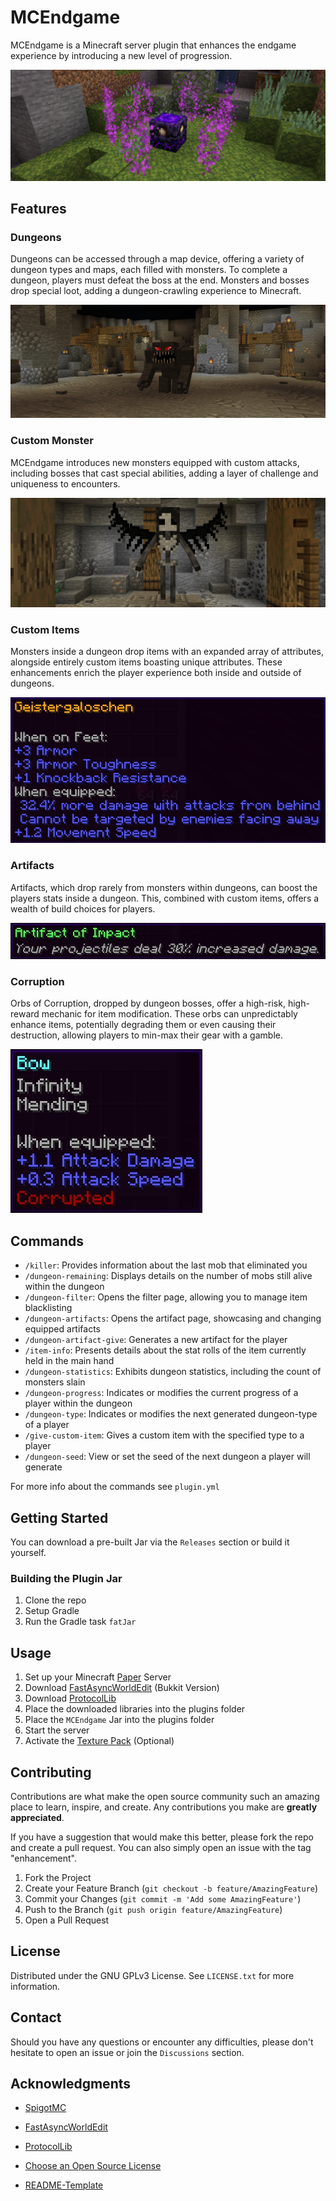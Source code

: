 # MCEndgame

MCEndgame is a Minecraft server plugin that enhances the endgame experience by introducing a new level of progression.

![Active Map Device](/img/map_device.png)

## Features

### Dungeons

Dungeons can be accessed through a map device, offering a variety of dungeon types and maps, each filled with monsters.
To complete a dungeon, players must defeat the boss at the end.
Monsters and bosses drop special loot, adding a dungeon-crawling experience to Minecraft.

![Dungeon Boss "Demonic Golem"](/img/demonic_golem.png)

### Custom Monster

MCEndgame introduces new monsters equipped with custom attacks, including bosses that cast special abilities,
adding a layer of challenge and uniqueness to encounters.

![Custom Monster "Reaper"](/img/reaper.png)

### Custom Items

Monsters inside a dungeon drop items with an expanded array of attributes, alongside entirely custom items boasting unique attributes.
These enhancements enrich the player experience both inside and outside of dungeons.

![Custom Item "Geistergaloschen"](/img/geistergaloschen.jpg)

### Artifacts

Artifacts, which drop rarely from monsters within dungeons, can boost the players stats inside a dungeon.
This, combined with custom items, offers a wealth of build choices for players.

![Artifact of Impact](/img/artifact.jpg)

### Corruption

Orbs of Corruption, dropped by dungeon bosses, offer a high-risk, high-reward mechanic for item modification.
These orbs can unpredictably enhance items, potentially degrading them or even causing their destruction,
allowing players to min-max their gear with a gamble.

![Corrupted Bow](/img/corrupted_bow.jpg)

## Commands

* `/killer`: Provides information about the last mob that eliminated you
* `/dungeon-remaining`: Displays details on the number of mobs still alive within the dungeon
* `/dungeon-filter`: Opens the filter page, allowing you to manage item blacklisting
* `/dungeon-artifacts`: Opens the artifact page, showcasing and changing equipped artifacts
* `/dungeon-artifact-give`: Generates a new artifact for the player
* `/item-info`: Presents details about the stat rolls of the item currently held in the main hand
* `/dungeon-statistics`: Exhibits dungeon statistics, including the count of monsters slain
* `/dungeon-progress`: Indicates or modifies the current progress of a player within the dungeon
* `/dungeon-type`: Indicates or modifies the next generated dungeon-type of a player
* `/give-custom-item`: Gives a custom item with the specified type to a player
* `/dungeon-seed`: View or set the seed of the next dungeon a player will generate

For more info about the commands see `plugin.yml`

## Getting Started

You can download a pre-built Jar via the `Releases` section or build it yourself.

### Building the Plugin Jar

1. Clone the repo
2. Setup Gradle
3. Run the Gradle task `fatJar`

## Usage

1. Set up your Minecraft [Paper](https://papermc.io/) Server
2. Download [FastAsyncWorldEdit](https://www.spigotmc.org/resources/fastasyncworldedit.13932/) (Bukkit Version)
3. Download [ProtocolLib](https://www.spigotmc.org/resources/protocollib.1997/)
4. Place the downloaded libraries into the plugins folder
5. Place the `MCEndgame` Jar into the plugins folder
6. Start the server
7. Activate the [Texture Pack](/mce-texture-pack) (Optional)

## Contributing

Contributions are what make the open source community such an amazing place to learn, inspire, and create. Any contributions you make are **greatly appreciated**.

If you have a suggestion that would make this better, please fork the repo and create a pull request. You can also simply open an issue with the tag "enhancement".

1. Fork the Project
2. Create your Feature Branch (`git checkout -b feature/AmazingFeature`)
3. Commit your Changes (`git commit -m 'Add some AmazingFeature'`)
4. Push to the Branch (`git push origin feature/AmazingFeature`)
5. Open a Pull Request

## License

Distributed under the GNU GPLv3 License. See `LICENSE.txt` for more information.

## Contact

Should you have any questions or encounter any difficulties, please don't hesitate to open an issue or join the `Discussions` section.

## Acknowledgments

* [SpigotMC](https://hub.spigotmc.org/)
* [FastAsyncWorldEdit](https://github.com/IntellectualSites/FastAsyncWorldEdit)
* [ProtocolLib](https://github.com/aadnk/ProtocolLib)


* [Choose an Open Source License](https://choosealicense.com/)
* [README-Template](https://github.com/othneildrew/Best-README-Template)
